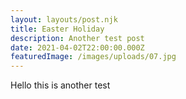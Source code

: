 ```yaml
---
layout: layouts/post.njk
title: Easter Holiday
description: Another test post
date: 2021-04-02T22:00:00.000Z
featuredImage: /images/uploads/07.jpg
---
```

Hello this is another test